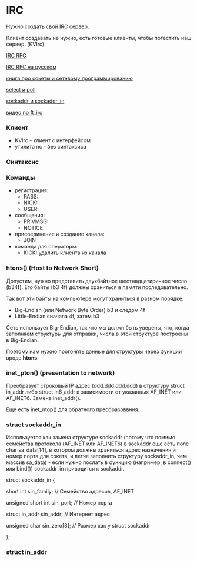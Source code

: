 # IRC

Нужно создать свой IRC сервер.

Клиент создавать не нужно, есть готовые клиенты, чтобы потестить наш сервер. (KVIrc)

[IRC RFC](https://datatracker.ietf.org/doc/html/rfc1459#page-48)

[IRC RFC на русском](https://www.lissyara.su/doc/rfc/rfc1459/)

[книга про сокеты и сетевому программированию](https://beej.us/guide/bgnet/translations/bgnet_A4_rus.pdf)

[select и poll](https://it.wikireading.ru/24833)

[sockaddr и sockaddr_in](https://www.russianblogs.com/article/8587603498/)

[видео по ft_irc](https://www.youtube.com/watch?v=I9o-oTdsMgI)

### Клиент

* KVIrc - клиент с интерфейсом
* утилита nc - без синтаксиса

### Синтаксис

### Команды

* регистрация:
  - PASS:
  - NICK:
  - USER:
* сообщения:
  - PRIVMSG: 
  - NOTICE:
* присоединение и создание канала:
  - JOIN
* команда для операторы:
  - KICK: удалить клиента из канала


### htons() (**H**ost **to** **N**etwork **S**hort)
Допустим, нужно представить двухбайтное шестнадцатиричное число (b34f). Его байты (b3 4f) должны храниться в памяти последовательно.

Так вот эти байты на компьютере могут храниться в разном порядке:
* Big-Endian (или Network Byte Order)
b3 и следом 4f
* Little-Endian
сначала 4f, затем b3

Сеть использует Big-Endian, так что мы должн быть уверены, что, когда заполняем структуры для отправки, 
числа в этой структуре построены в Big-Endian.

Поэтому нам нужно прогонять данные для структуры через функции вроде **htons**.

### inet_pton() (presentation to network)
Преобразует строковый IP адрес (ddd.ddd.ddd.ddd) в структуру struct in_addr либо struct in6_addr в зависимости от
указанных AF_INET или AF_INET6. Замена inet_addr().

Еще есть inet_ntop() для обратного преобразоввния.

### struct sockaddr_in

Используется как замена структуре sockaddr (потому что помимо семейства протокола (AF_INET или AF_INET6) в sockaddr еще есть поле char sa_data[14], в котором должны храниться адрес назначения и номер порта для сокета, и легче заполнить структуру sockaddr_in, чем массив sa_data) - если нужно послать в функцию (например, в connect() или bind()) sockaddr_in приводится к sockaddr.

struct sockaddr_in {

 short int sin_family; // Семейство адресов, AF_INET
 
 unsigned short int sin_port; // Номер порта
 
 struct in_addr sin_addr; // Интернет адрес
 
 unsigned char sin_zero[8]; // Размер как у struct sockaddr
 
};

### struct in_addr
